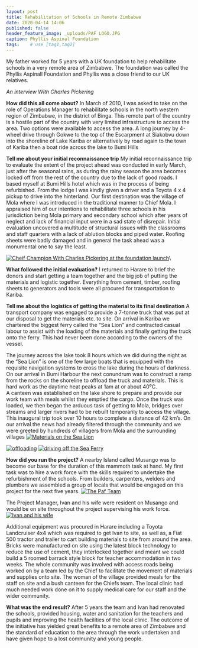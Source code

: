 ```yaml
---
layout: post
title: Rehabilitation of Schools in Remote Zimbabwe
date: 2020-04-14 14:06
published: false
header_feature_image: _uploads/PAF LOGO.JPG
caption: Phyllis Aspinal Foundation
tags:    # use [tag1,tag2]
---
```

My father worked for 5 years with a UK foundation to help rehabilitate schools in a very remote area of Zimbabwe.
The foundation was called the Phyllis Aspinall Foundation and Phyllis was a close friend to our UK relatives.

_An interview With Charles Pickering_

**How did this all come about?**
In March of 2010, I was asked to take on the role of Operations Manager to rehabilitate schools in the north western region of Zimbabwe, in the district of Binga.  This remote part of the country is a hostile part of the country with very limited infrastructure to access the area.  Two options were available to access the area.  A long journey by 4-wheel drive through Gokwe to the top of the Escarpment at Siakobvu down into the shoreline of Lake Kariba or alternatively by road again to the town of Kariba then a boat ride across the lake to Bumi Hills

**Tell me about your initial reconnaissance trip**
My initial reconnaissance trip to evaluate the extent of the project ahead was conducted in early March, just after the seasonal rains, as during the rainy season the area becomes locked off from the rest of the country due to the lack of good roads.
I based myself at Bumi Hills hotel which was in the process of being refurbished.  From the lodge I was kindly given a driver and a Toyota 4 x 4 pickup to drive into the hinterland.
Our first destination was the village of Mola where I was introduced in the traditional manner to Chief Mola.  I appraised him of our intentions to rehabilitate three schools in his jurisdiction being Mola primary and secondary school which after years of neglect and lack of financial input were in a sad state of disrepair.
Initial evaluation uncovered a multitude of structural issues with the classrooms and staff quarters with a lack of ablution blocks and piped water.  Roofing sheets were badly damaged and in general the task ahead was a monumental one to say the least.


[![Cheif Champion With Charles Pickering at the foundation launch ](/_uploads/cheif-champion-with-charles-pickering-at-the-foundation-launch.png)](/_uploads/cheif-champion-with-charles-pickering-at-the-foundation-launch.png)\

**What followed the initial evaluation?**
I returned to Harare to brief the donors and start getting a team together and the big job of putting the materials and logistic together.
Everything from cement, timber, roofing sheets to generators and tools were all procured for transportation to Kariba.  

**Tell me about the logistics of getting the material to its final destination**
A transport company was engaged to provide a 7-tonne truck that was put at our disposal to get the materials etc. to site.  On arrival in Kariba we chartered the biggest ferry called the “Sea Lion” and contracted casual labour to assist with the loading of the materials and finally getting the truck onto the ferry.  This had never been done according to the owners of the vessel.

The journey across the lake took 8 hours which we did during the night as the “Sea Lion” is one of the few large boats that is equipped with the requisite navigation systems to cross the lake during the hours of darkness.
On our arrival in Bumi Harbour the next conundrum was to construct a ramp from the rocks on the shoreline to offload the truck and materials.  This is hard work as the daytime heat peaks at 1am at or about 40⁰C.  
A canteen was established on the lake shore to prepare and provide our work team with meals whilst they emptied the cargo.
Once the truck was loaded, we then began the arduous task of getting to Mola, bridges over streams and larger rivers had to be rebuilt temporarily to access the village.  This inaugural trip took over 10 hours to complete a distance of 42 km’s.
On our arrival the news had already filtered through the community and we were greeted by hundreds of villagers from Mola and the surrounding villages
[![Materials on the Sea Lion](/_uploads/materials-on-the-sea-lion.png)](/_uploads/materials-on-the-sea-lion.png)

[![offloading](/_uploads/offloading.png)](/_uploads/offloading.png)
[![driving off the Sea Ferry ](/_uploads/driving-off-the-sea-ferry.png)](/_uploads/driving-off-the-sea-ferry.png)

**How did you run the project?**
A nearby Island called Musango was to become our base for the duration of this mammoth task at hand.  My first task was to hire a work force with the skills required to undertake the refurbishment of the schools. From builders, carpenters, welders and plumbers we assembled a group of locals that would be engaged on this project for the next five years.
[![The Paf Team](/_uploads/the-paf-team.png)](/_uploads/the-paf-team.png)

The Project Manager, Ivan and his wife were resident on Musango and would be on site throughout the project supervising his work force.
[![Ivan and his wife](/_uploads/ivan-and-his-wife.png)](/_uploads/ivan-and-his-wife.png)

Additional equipment was procured in Harare including a Toyota Landcruiser 4x4 which was required to get Ivan to site, as well as, a Fiat 500 tractor and trailer to cart building materials to site from around the area.
Bricks were manufactured on site using the latest block technology to reduce the use of cement, they interlocked together and meant we could build a 5 roomed barrack style block for teacher accommodation in two weeks.
The whole community was involved with access roads being worked on by a team led by the Chief to facilitate the movement of materials and supplies onto site. The woman of the village provided meals for the staff on site and a bush canteen for the Chiefs team.  The local clinic had much needed work done on it to supply medical care for our staff and the wider community.

**What was the end result?**
After 5 years the team and Ivan had renovated the schools, provided housing, water and sanitation for the teachers and pupils and improving the health facilities of the local clinic.
The outcome of the initiative has yielded great benefits to a remote area of Zimbabwe and the standard of education to the area through the work undertaken and have given hope to a lost community and young people.
